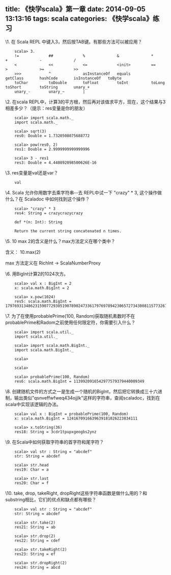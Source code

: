 title: 《快学scala》第一章
date: 2014-09-05 13:13:16
tags: scala
categories: 《快学scala》练习
---

\1. 在 Scala REPL 中键入3，然后按TAB键。有那些方法可以被应用？ 

```
	scala> 3.
	!=             ##             %              &              *              +              -              /              
	<              <<             <=             <init>         ==             >              >=             >>             
	>>>            ^              asInstanceOf   equals         getClass       hashCode       isInstanceOf   toByte         
	toChar         toDouble       toFloat        toInt          toLong         toShort        toString       unary_+        
	unary_-        unary_~        |  

```

\2. 在scala REPL中，计算3的平方根，然后再对该值求平方，现在，这个结果与3相差多少？（提示：res变量是你的朋友）

```
	scala> import scala.math._
	import scala.math._

	scala> sqrt(3)
	res0: Double = 1.7320508075688772

	scala> pow(res0, 2)
	res1: Double = 2.9999999999999996

	scala> 3 - res1
	res3: Double = 4.440892098500626E-16	

```

\3. res变量是val还是var？

```
	val
```

\4. Scala 允许你用数字去乘字符串--去 REPL中试一下 "crazy" * 3, 这个操作做什么？在 Scaladoc 中如何找到这个操作？

```
	scala> "crazy" * 3
	res4: String = crazycrazycrazy

	def *(n: Int): String

	Return the current string concatenated n times.

```
 
\5. 10 max 2的含义是什么？max方法定义在哪个类中？ 


含义： 10.max(2)

max 方法定义在 RichInt -> ScalaNumberProxy

\6. 用BigInt计算2的1024次方。 

```
	scala> val x : BigInt = 2
	x: scala.math.BigInt = 2

	scala> x.pow(1024)
	res5: scala.math.BigInt = 179769313486231590772930519078902473361797697894230657273430081157732675805500963132708477322407536021120113879871393357658789768814416622492847430639474124377767893424865485276302219601246094119453082952085005768838150682342462881473913110540827237163350510684586298239947245938479716304835356329624224137216

```

\7. 为了在使用probablePrime(100, Random)获取随机素数时不在probablePrime和Radom之前使用任何限定符，你需要引入什么？ 

```
	scala> import scala.util._
	import scala.util._

	scala> import scala.math.BigInt._
	import scala.math.BigInt._

	scala> 

	scala> 

	scala> probablePrime(100, Random)
	res6: scala.math.BigInt = 1139920916542977579379440009349
```

\8. 创建随机文件的方式之一是生成一个随机的BigInt，然后把它转换成三十六进制，输出类似"qsnveffwfweq434ojjlk"这样的字符串，查阅scaladoc，找到在scala中实现该逻辑的办法。 

```
	scala> val x : BigInt = probablePrime(100, Random)
	x: scala.math.BigInt = 1241670916639639181026223834111

	scala> x.toString(36)
	res18: String = 3cdr1tpupxgeogbs2ynz
```

\9. 在Scala中如何获取字符串的首字符和尾字符？ 

```
	scala> val str : String = "abcdef"
	str: String = abcdef

	scala> str.head
	res19: Char = a

	scala> str.last
	res20: Char = f
```

\10.  take, drop, takeRight, dropRight这些字符串函数是做什么用的？和substring相比，它们的优点和缺点都有哪些？ 

```
	scala> val str : String = "abcdef"
	str: String = abcdef

	scala> str.take(2)
	res21: String = ab

	scala> str.drop(2)
	res22: String = cdef

	scala> str.takeRight(2)
	res23: String = ef

	scala> str.dropRight(2)
	res24: String = abcd
```
